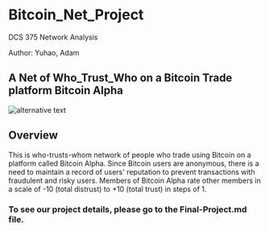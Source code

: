 # Bitcoin_Net_Project
DCS 375 Network Analysis

Author: Yuhao, Adam

## A Net of Who_Trust_Who on a Bitcoin Trade platform Bitcoin Alpha
![alternative text](bitcoin_test.png "Who_Trust_Who Network")

## Overview
This is who-trusts-whom network of people who trade using Bitcoin on a platform called Bitcoin Alpha. Since Bitcoin users are anonymous, there is a need to maintain a record of users' reputation to prevent transactions with fraudulent and risky users. Members of Bitcoin Alpha rate other members in a scale of -10 (total distrust) to +10 (total trust) in steps of 1.

### To see our project details, please go to the Final-Project.md file.
